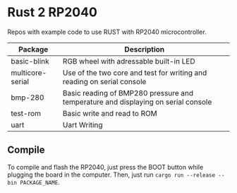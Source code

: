 # Rust 2 RP2040

Repos with example code to use RUST with RP2040 microcontroller.

Package|Description
--|--
basic-blink|RGB wheel with adressable built-in LED
multicore-serial|Use of the two core and test for writing and reading on serial console
bmp-280|Basic reading of BMP280 pressure and temperature and displaying on serial console
test-rom|Basic write and read to ROM
uart|Uart Writing

## Compile

To compile and flash the RP2040, just press the BOOT button while plugging the board in the computer. Then, just run ```cargo run --release --bin PACKAGE_NAME```.
